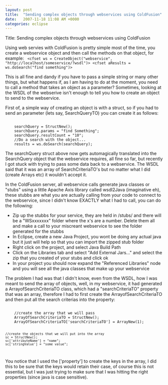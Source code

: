 ```yaml
---
layout: post
title:  "Sending complex objects through webservices using ColdFusion"
date:   2007-11-18 11:08 AM +0000
categories: eclipse
---
```

Title: Sending complex objects through webservices using ColdFusion

Using web servies with ColdFusion is pretty simple most of the time, you create a webservice object and then call the methods on that object, for example:
<code>
	<cfset ws = CreateObject("webservice", "http://localhost/someservice/?wsdl")>
	<cfset aResults =  ws.doSearch("find something")>
</code>

This is all fine and dandy if you have to pass a simple string or many other things, but what happens if, as I am having to do at the moment, you need to call a method that takes an object as a parameter? Sometimes, looking at the WSDL of the webserive isn't enough to tell you how to create an object to send to the webservice.

First of, a simple way of creating an object is with a struct, so if you had to send an parameter (lets say, SearchQueryTO) you can create it as follows:

<code>
	searchQuery = StructNew();
	searchQuery.params = "find Something";
	searchQuery.resultCount = "10";
	//Do a search with the object...
	results = ws.doSearch(searchQuery);
</code>

The searchQuery struct above now gets automagically translated into the SearchQuery object that the webservice requires, all fine so far, but recently I got stuck with trying to pass some data back to a webservice. The WSDL said that it was an array of SearchCriteriaTO's but no matter what I did (create Arrays etc) it wouldn't accept it.

In the ColdFusion server, all webservice calls generate java classes or "stubs" using a little Apache Axis library called wsdl2Java (imaginative eh), these stubbs are what you are actually calling from your code to connect to the webservice, since I didn't know EXACTLY what I had to call, you can do the following: 
<ul>
	<li>Zip up the stubbs for your service, they are held in <ColdFusion8Root>/stubs/ and there will be a "WSxxxxxxx" folder where the x's are a number. Delete them all and make a call to your miscreant webservice to see the folder generated for the stubbs</li>
	<li>In Eclipse, create a new Java Project, you wont be doing any actual java but it just will help so that you can import the zipped stub folder</li>
	<li>Right click on the project, and select Java Build Path</li>
	<li>Click on the Libraries tab and select "Add External Jars..." and select the zip that you created of your stubs and click ok</li>
	<li>In your project you should now expand the "Referenced Libraries" node and you will see all the java classes that make up your webservice</li>
	
</ul>


The problem I had was that I didn't know, even from the WSDL, how I was meant to send the array of objects, well, in my webservice, it had generated a ArrayofSearchCriteriaTO class,  which had a "searchCriteriaTO" property that was an array, therefore I had to first create the ArrayofSearchCriteriaTO and then put all the search criterias into the property:

<code>
	//create the array that we will pass
	ArrayOfSearchCriteriaTO = StructNew();
	ArrayOfSearchCriteriaTO['searchCriteriaTO'] = ArrayNew(1);
	
	//create the objects that we will put into the array
	sc = StructNew();
	sc['attributeName'] = "name";
	sc['stringValue'] = "some value";
	

</code>

You notice that I used the ['property'] to create the keys in the array, I did this to be sure that the keys would retain their case, of course this is not essential, but I was just trying to make sure that I was hitting the right properties (since java is case sensitive).